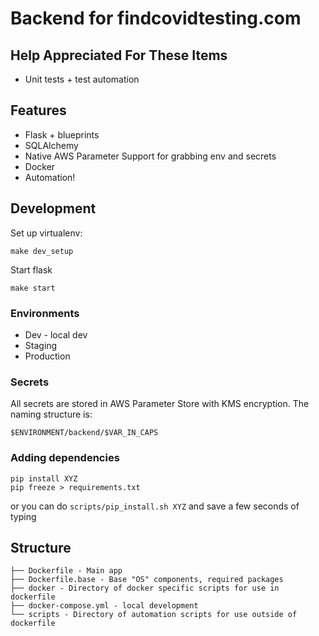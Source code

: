 # Backend for findcovidtesting.com

## Help Appreciated For These Items

* Unit tests + test automation

## Features

* Flask + blueprints
* SQLAlchemy
* Native AWS Parameter Support for grabbing env and secrets
* Docker
* Automation!


## Development

Set up virtualenv:

```shell
make dev_setup
```

Start flask

```shell
make start
```

### Environments
* Dev - local dev
* Staging
* Production

### Secrets
All secrets are stored in AWS Parameter Store with KMS encryption. The naming structure is:

`$ENVIRONMENT/backend/$VAR_IN_CAPS`

### Adding dependencies
```shell
pip install XYZ
pip freeze > requirements.txt
```

or you can do `scripts/pip_install.sh XYZ` and save a few seconds of typing

## Structure
```text
├── Dockerfile - Main app
├── Dockerfile.base - Base "OS" components, required packages
├── docker - Directory of docker specific scripts for use in dockerfile
├── docker-compose.yml - local development
└── scripts - Directory of automation scripts for use outside of dockerfile
```